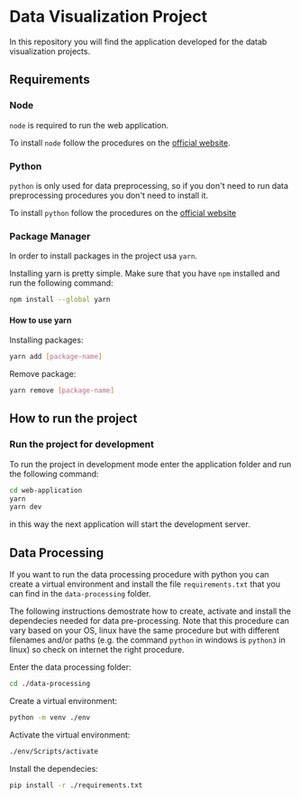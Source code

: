 # Data Visualization Project

In this repository you will find the application developed for the datab visualization projects.

## Requirements

### Node

`node` is required to run the web application.

To install `node` follow the procedures on the [official website](https://nodejs.org/en).

### Python

`python` is only used for data preprocessing, so if you don't need to run data preprocessing procedures you don't need to install it.

To install `python` follow the procedures on the [official website](https://www.python.org/downloads/)

### Package Manager

In order to install packages in the project usa `yarn`.

Installing yarn is pretty simple. Make sure that you have `npm` installed and run the following command:

```bash
npm install --global yarn
```

#### How to use yarn

Installing packages:

```bash
yarn add [package-name]
```

Remove package:

```bash
yarn remove [package-name]
```

## How to run the project

### Run the project for development

To run the project in development mode enter the application folder and run the following command:

```bash
cd web-application
yarn
yarn dev
```

in this way the next application will start the development server.

## Data Processing

If you want to run the data processing procedure with python you can create a virtual environment and install the file `requirements.txt` that you can find in the `data-processing` folder.

The following instructions demostrate how to create, activate and install the dependecies needed for data pre-processing. Note that this procedure can vary based on your OS, linux have the same procedure but with different filenames and/or paths (e.g. the command `python` in windows is `python3` in linux) so check on internet the right procedure.

Enter the data processing folder:

```bash
cd ./data-processing
```

Create a virtual environment:

```bash
python -m venv ./env
```

Activate the virtual environment:

```bash
./env/Scripts/activate
```

Install the dependecies:

```bash
pip install -r ./requirements.txt
```
